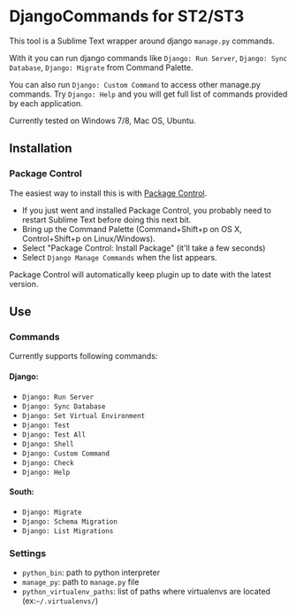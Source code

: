 # DjangoCommands for ST2/ST3

This tool is a Sublime Text wrapper around django `manage.py` commands. 

With it you can run django commands like `Django: Run Server`, `Django: Sync Database`, `Django: Migrate` from Command Palette.

You can also run `Django: Custom Command` to access other manage.py commands. Try `Django: Help` and you will get full list of commands provided by each application.


Currently tested on Windows 7/8, Mac OS, Ubuntu.

## Installation

### Package Control

The easiest way to install this is with [Package Control](http://wbond.net/sublime\_packages/package\_control).

 * If you just went and installed Package Control, you probably need to restart Sublime Text before doing this next bit.
 * Bring up the Command Palette (Command+Shift+p on OS X, Control+Shift+p on Linux/Windows).
 * Select "Package Control: Install Package" (it'll take a few seconds)
 * Select `Django Manage Commands` when the list appears.

Package Control will automatically keep plugin up to date with the latest version.

## Use

### Commands
Currently supports following commands:
 
#### Django:

 * `Django: Run Server`
 * `Django: Sync Database`
 * `Django: Set Virtual Environment`
 * `Django: Test`
 * `Django: Test All`
 * `Django: Shell` 
 * `Django: Custom Command`
 * `Django: Check`
 * `Django: Help`
 
#### South:
 * `Django: Migrate`
 * `Django: Schema Migration`
 * `Django: List Migrations`

### Settings

 * `python_bin`: path to python interpreter
 * `manage_py`: path to `manage.py` file
 * `python_virtualenv_paths`: list of paths where virtualenvs are located (ex:`~/.virtualenvs/`)


